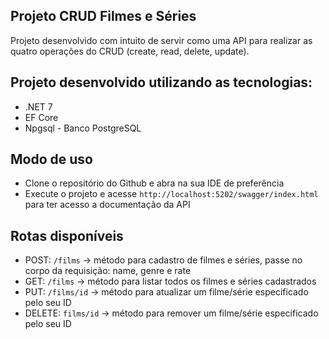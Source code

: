 ## Projeto CRUD Filmes e Séries

Projeto desenvolvido com intuito de servir como uma API para realizar as quatro operações do CRUD (create, read, delete, update).

## Projeto desenvolvido utilizando as tecnologias:
* .NET 7
* EF Core
* Npgsql - Banco PostgreSQL

## Modo de uso
* Clone o repositório do Github e abra na sua IDE de preferência
* Execute o projeto e acesse `http://localhost:5202/swagger/index.html` para ter acesso a documentação da API

## Rotas disponíveis

* POST: `/films` -> método para cadastro de filmes e séries, passe no corpo da requisição: name, genre e rate
* GET: `/films` -> método para listar todos os filmes e séries cadastrados
* PUT: `/films/id` -> método para atualizar um filme/série especificado pelo seu ID
* DELETE: `films/id` -> método para remover um filme/série especificado pelo seu ID

